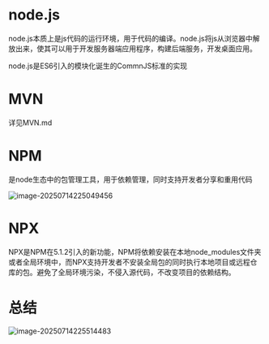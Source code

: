# node.js

node.js本质上是js代码的运行环境，用于代码的编译。node.js将js从浏览器中解放出来，使其可以用于开发服务器端应用程序，构建后端服务，开发桌面应用。

node.js是ES6引入的模块化诞生的CommnJS标准的实现

# MVN

详见MVN.md

# NPM

是node生态中的包管理工具，用于依赖管理，同时支持开发者分享和重用代码

![image-20250714225049456](C:\Users\player\AppData\Roaming\Typora\typora-user-images\image-20250714225049456.png)

# NPX

NPX是NPM在5.1.2引入的新功能，NPM将依赖安装在本地node_modules文件夹或者全局环境中，而NPX支持开发者不安装全局包的同时执行本地项目或远程仓库的包。避免了全局环境污染，不侵入源代码，不改变项目的依赖结构。

# 总结

![image-20250714225514483](C:\Users\player\AppData\Roaming\Typora\typora-user-images\image-20250714225514483.png)